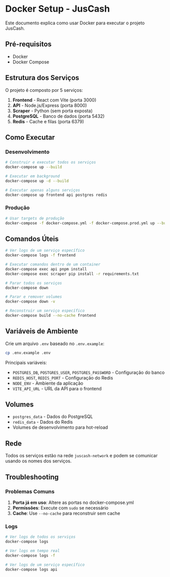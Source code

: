 # Docker Setup - JusCash

Este documento explica como usar Docker para executar o projeto JusCash.

## Pré-requisitos

- Docker
- Docker Compose

## Estrutura dos Serviços

O projeto é composto por 5 serviços:

1. **Frontend** - React com Vite (porta 3000)
2. **API** - Node.js/Express (porta 8000)
3. **Scraper** - Python (sem porta exposta)
4. **PostgreSQL** - Banco de dados (porta 5432)
5. **Redis** - Cache e filas (porta 6379)

## Como Executar

### Desenvolvimento

```bash
# Construir e executar todos os serviços
docker-compose up --build

# Executar em background
docker-compose up -d --build

# Executar apenas alguns serviços
docker-compose up frontend api postgres redis
```

### Produção

```bash
# Usar targets de produção
docker-compose -f docker-compose.yml -f docker-compose.prod.yml up --build
```

## Comandos Úteis

```bash
# Ver logs de um serviço específico
docker-compose logs -f frontend

# Executar comandos dentro de um container
docker-compose exec api pnpm install
docker-compose exec scraper pip install -r requirements.txt

# Parar todos os serviços
docker-compose down

# Parar e remover volumes
docker-compose down -v

# Reconstruir um serviço específico
docker-compose build --no-cache frontend
```

## Variáveis de Ambiente

Crie um arquivo `.env` baseado no `.env.example`:

```bash
cp .env.example .env
```

Principais variáveis:

- `POSTGRES_DB`, `POSTGRES_USER`, `POSTGRES_PASSWORD` - Configuração do banco
- `REDIS_HOST`, `REDIS_PORT` - Configuração do Redis
- `NODE_ENV` - Ambiente da aplicação
- `VITE_API_URL` - URL da API para o frontend

## Volumes

- `postgres_data` - Dados do PostgreSQL
- `redis_data` - Dados do Redis
- Volumes de desenvolvimento para hot-reload

## Rede

Todos os serviços estão na rede `juscash-network` e podem se comunicar usando os nomes dos serviços.

## Troubleshooting

### Problemas Comuns

1. **Porta já em uso**: Altere as portas no docker-compose.yml
2. **Permissões**: Execute com `sudo` se necessário
3. **Cache**: Use `--no-cache` para reconstruir sem cache

### Logs

```bash
# Ver logs de todos os serviços
docker-compose logs

# Ver logs em tempo real
docker-compose logs -f

# Ver logs de um serviço específico
docker-compose logs api
```
